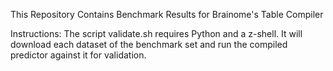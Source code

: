 This Repository Contains Benchmark Results for Brainome's Table Compiler

Instructions:
The script validate.sh requires Python and a z-shell. It will download each dataset of the benchmark set and run the compiled predictor against it for validation.
